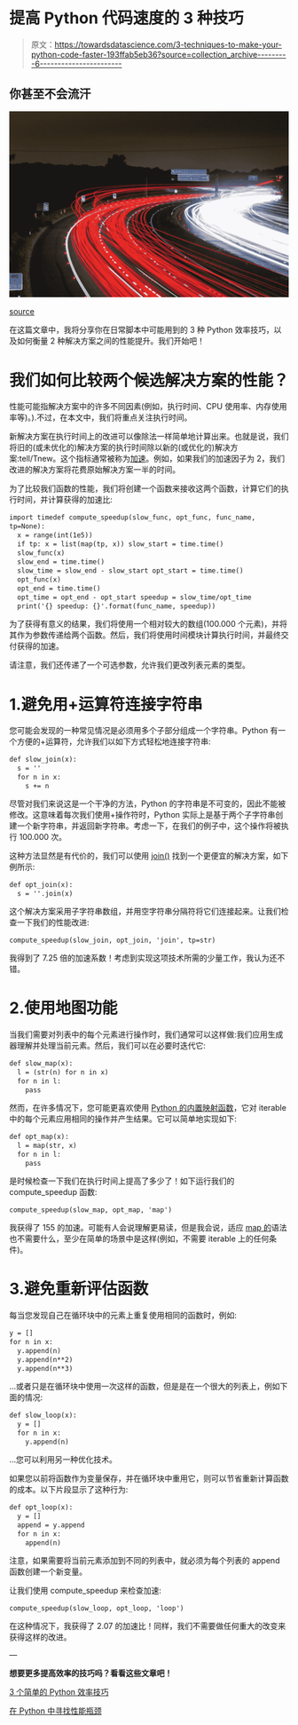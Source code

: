 # 提高 Python 代码速度的 3 种技巧

> 原文：<https://towardsdatascience.com/3-techniques-to-make-your-python-code-faster-193ffab5eb36?source=collection_archive---------6----------------------->

## 你甚至不会流汗

![](img/d0e03e0ade3e74c434c3e7ef18ea5e98.png)

[source](https://pixabay.com/images/id-332857/)

在这篇文章中，我将分享你在日常脚本中可能用到的 3 种 Python 效率技巧，以及如何衡量 2 种解决方案之间的性能提升。我们开始吧！

# 我们如何比较两个候选解决方案的性能？

性能可能指解决方案中的许多不同因素(例如，执行时间、CPU 使用率、内存使用率等)。).不过，在本文中，我们将重点关注执行时间。

新解决方案在执行时间上的改进可以像除法一样简单地计算出来。也就是说，我们将旧的(或未优化的)解决方案的执行时间除以新的(或优化的)解决方案:tell/Tnew。这个指标通常被称为[加速](https://en.wikipedia.org/wiki/Speedup)。例如，如果我们的加速因子为 2，我们改进的解决方案将花费原始解决方案一半的时间。

为了比较我们函数的性能，我们将创建一个函数来接收这两个函数，计算它们的执行时间，并计算获得的加速比:

```
import timedef compute_speedup(slow_func, opt_func, func_name, tp=None):
  x = range(int(1e5))
  if tp: x = list(map(tp, x)) slow_start = time.time()
  slow_func(x)
  slow_end = time.time()
  slow_time = slow_end - slow_start opt_start = time.time()
  opt_func(x)
  opt_end = time.time()
  opt_time = opt_end - opt_start speedup = slow_time/opt_time
  print('{} speedup: {}'.format(func_name, speedup))
```

为了获得有意义的结果，我们将使用一个相对较大的数组(100.000 个元素)，并将其作为参数传递给两个函数。然后，我们将使用时间模块计算执行时间，并最终交付获得的加速。

请注意，我们还传递了一个可选参数，允许我们更改列表元素的类型。

# 1.避免用+运算符连接字符串

您可能会发现的一种常见情况是必须用多个子部分组成一个字符串。Python 有一个方便的+运算符，允许我们以如下方式轻松地连接字符串:

```
def slow_join(x):
  s = ''
  for n in x:
    s += n
```

尽管对我们来说这是一个干净的方法，Python 的字符串是不可变的，因此不能被修改。这意味着每次我们使用+操作符时，Python 实际上是基于两个子字符串创建一个新字符串，并返回新字符串。考虑一下，在我们的例子中，这个操作将被执行 100.000 次。

这种方法显然是有代价的，我们可以使用 [join()](https://docs.python.org/3/library/stdtypes.html#str.join) 找到一个更便宜的解决方案，如下例所示:

```
def opt_join(x):
  s = ''.join(x)
```

这个解决方案采用子字符串数组，并用空字符串分隔符将它们连接起来。让我们检查一下我们的性能改进:

```
compute_speedup(slow_join, opt_join, 'join', tp=str)
```

我得到了 7.25 倍的加速系数！考虑到实现这项技术所需的少量工作，我认为还不错。

# 2.使用地图功能

当我们需要对列表中的每个元素进行操作时，我们通常可以这样做:我们应用生成器理解并处理当前元素。然后，我们可以在必要时迭代它:

```
def slow_map(x):
  l = (str(n) for n in x)
  for n in l:
    pass
```

然而，在许多情况下，您可能更喜欢使用 [Python 的内置映射函数](https://docs.python.org/3/library/functions.html#map)，它对 iterable 中的每个元素应用相同的操作并产生结果。它可以简单地实现如下:

```
def opt_map(x):
  l = map(str, x)
  for n in l:
    pass
```

是时候检查一下我们在执行时间上提高了多少了！如下运行我们的 compute_speedup 函数:

```
compute_speedup(slow_map, opt_map, 'map')
```

我获得了 155 的加速。可能有人会说理解更易读，但是我会说，适应 [map 的](https://docs.python.org/3/library/functions.html#map)语法也不需要什么，至少在简单的场景中是这样(例如，不需要 iterable 上的任何条件)。

# 3.避免重新评估函数

每当您发现自己在循环块中的元素上重复使用相同的函数时，例如:

```
y = []
for n in x:
  y.append(n)
  y.append(n**2)
  y.append(n**3)
```

…或者只是在循环块中使用一次这样的函数，但是是在一个很大的列表上，例如下面的情况:

```
def slow_loop(x):
  y = []
  for n in x:
    y.append(n)
```

…您可以利用另一种优化技术。

如果您以前将函数作为变量保存，并在循环块中重用它，则可以节省重新计算函数的成本。以下片段显示了这种行为:

```
def opt_loop(x):
  y = []
  append = y.append
  for n in x:
    append(n)
```

注意，如果需要将当前元素添加到不同的列表中，就必须为每个列表的 append 函数创建一个新变量。

让我们使用 compute_speedup 来检查加速:

```
compute_speedup(slow_loop, opt_loop, 'loop')
```

在这种情况下，我获得了 2.07 的加速比！同样，我们不需要做任何重大的改变来获得这样的改进。

—

**想要更多提高效率的技巧吗？看看这些文章吧！**

[3 个简单的 Python 效率技巧](/3-simple-python-efficiency-tips-f7c35b511503)

[在 Python 中寻找性能瓶颈](/finding-performance-bottlenecks-in-python-4372598b7b2c)